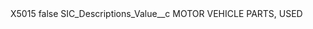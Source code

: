 <?xml version="1.0" encoding="UTF-8"?>
<CustomMetadata xmlns="http://soap.sforce.com/2006/04/metadata" xmlns:xsi="http://www.w3.org/2001/XMLSchema-instance" xmlns:xsd="http://www.w3.org/2001/XMLSchema">
    <label>X5015</label>
    <protected>false</protected>
    <values>
        <field>SIC_Descriptions_Value__c</field>
        <value xsi:type="xsd:string">MOTOR VEHICLE PARTS, USED</value>
    </values>
</CustomMetadata>
